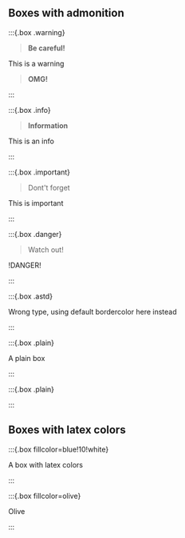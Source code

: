## Boxes with admonition

:::{.box .warning}
> **Be careful!**

This is a warning

> __OMG!__

:::

:::{.box .info}
> __Information__

This is an info

:::

:::{.box .important}
> Dont't forget

This is important

:::

:::{.box .danger}
> Watch out!

!DANGER!

:::

:::{.box .astd}

Wrong type, using default bordercolor here instead

:::

:::{.box .plain}

A plain box

:::

<!-- an empty box -->
:::{.box .plain}

:::

## Boxes with latex colors

:::{.box fillcolor=blue!10!white}

A box with latex colors

:::

:::{.box fillcolor=olive}

Olive

:::